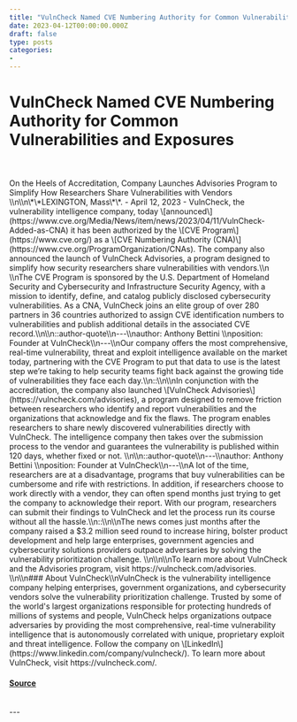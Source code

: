 ```yaml
---
title: "VulnCheck Named CVE Numbering Authority for Common Vulnerabilities and Exposures"
date: 2023-04-12T00:00:00.000Z
draft: false
type: posts
categories: 
- 
---
```

# VulnCheck Named CVE Numbering Authority for Common Vulnerabilities and Exposures

<br/>

<br/>
On the Heels of Accreditation, Company Launches Advisories Program to Simplify How Researchers Share Vulnerabilities with Vendors \\n\\n\*\*LEXINGTON, Mass\*\*. - April 12, 2023 - VulnCheck, the vulnerability intelligence company, today \[announced\](https://www.cve.org/Media/News/item/news/2023/04/11/VulnCheck-Added-as-CNA) it has been authorized by the \[CVE Program\](https://www.cve.org/) as a \[CVE Numbering Authority (CNA)\](https://www.cve.org/ProgramOrganization/CNAs). The company also announced the launch of VulnCheck Advisories, a program designed to simplify how security researchers share vulnerabilities with vendors.\\n \\nThe CVE Program is sponsored by the U.S. Department of Homeland Security and Cybersecurity and Infrastructure Security Agency, with a mission to identify, define, and catalog publicly disclosed cybersecurity vulnerabilities. As a CNA, VulnCheck joins an elite group of over 280 partners in 36 countries authorized to assign CVE identification numbers to vulnerabilities and publish additional details in the associated CVE record.\\n\\n::author-quote\\n---\\nauthor: Anthony Bettini \\nposition: Founder at VulnCheck\\n---\\nOur company offers the most comprehensive, real-time vulnerability, threat and exploit intelligence available on the market today, partnering with the CVE Program to put that data to use is the latest step we’re taking to help security teams fight back against the growing tide of vulnerabilities they face each day.\\n::\\n\\nIn conjunction with the accreditation, the company also launched \[VulnCheck Advisories\](https://vulncheck.com/advisories), a program designed to remove friction between researchers who identify and report vulnerabilities and the organizations that acknowledge and fix the flaws. The program enables researchers to share newly discovered vulnerabilities directly with VulnCheck. The intelligence company then takes over the submission process to the vendor and guarantees the vulnerability is published within 120 days, whether fixed or not. \\n\\n::author-quote\\n---\\nauthor: Anthony Bettini \\nposition: Founder at VulnCheck\\n---\\nA lot of the time, researchers are at a disadvantage, programs that buy vulnerabilities can be cumbersome and rife with restrictions. In addition, if researchers choose to work directly with a vendor, they can often spend months just trying to get the company to acknowledge their report. With our program, researchers can submit their findings to VulnCheck and let the process run its course without all the hassle.\\n::\\n\\nThe news comes just months after the company raised a $3.2 million seed round to increase hiring, bolster product development and help large enterprises, government agencies and cybersecurity solutions providers outpace adversaries by solving the vulnerability prioritization challenge. \\n\\n\\nTo learn more about VulnCheck and the Advisories program, visit https://vulncheck.com/advisories. \\n\\n### About VulnCheck\\nVulnCheck is the vulnerability intelligence company helping enterprises, government organizations, and cybersecurity vendors solve the vulnerability prioritization challenge. Trusted by some of the world's largest organizations responsible for protecting hundreds of millions of systems and people, VulnCheck helps organizations outpace adversaries by providing the most comprehensive, real-time vulnerability intelligence that is autonomously correlated with unique, proprietary exploit and threat intelligence. Follow the company on \[LinkedIn\](https://www.linkedin.com/company/vulncheck/). To learn more about VulnCheck, visit https://vulncheck.com/.

#### [Source](https://vulncheck.com/blog/named-cna)

<br/>
---
